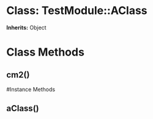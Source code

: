 # Class: TestModule::AClass
**Inherits:** Object
    



# Class Methods
## cm2() [](#method-c-cm2)

#Instance Methods
## aClass() [](#method-i-aClass)

